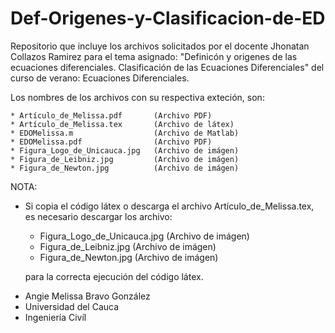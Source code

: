 # Def-Origenes-y-Clasificacion-de-ED
Repositorio que incluye los archivos solicitados por el docente
Jhonatan Collazos Ramirez
para el tema asignado:
"Definicón y origenes de las ecuaciones diferenciales. 
Clasificación de las Ecuaciones Diferenciales" del curso de verano: Ecuaciones Diferenciales.

Los nombres de los archivos con su respectiva exteción, son:

    * Artículo_de_Melissa.pdf       (Archivo PDF)
    * Artículo_de_Melissa.tex       (Archivo de látex)
    * EDOMelissa.m                  (Archivo de Matlab)
    * EDOMelissa.pdf                (Archivo PDF)
    * Figura_Logo_de_Unicauca.jpg   (Archivo de imágen)
    * Figura_de_Leibniz.jpg         (Archivo de imágen)
    * Figura_de_Newton.jpg          (Archivo de imágen)
    
 NOTA:
   * Si copia el código látex o descarga el archivo Artículo_de_Melissa.tex, es necesario descargar los archivo:
      * Figura_Logo_de_Unicauca.jpg   (Archivo de imágen)
      * Figura_de_Leibniz.jpg         (Archivo de imágen)
      * Figura_de_Newton.jpg          (Archivo de imágen) 
      
     para la correcta ejecución del código látex.
    
 - Angie Melissa Bravo González
 - Universidad del Cauca
 - Ingeniería Civíl
